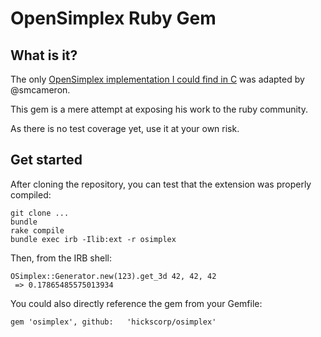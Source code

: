 # OpenSimplex Ruby Gem

## What is it?

The only [OpenSimplex implementation I could find in C](https://github.com/smcameron/open-simplex-noise-in-c) was adapted by @smcameron.

This gem is a mere attempt at exposing his work to the ruby community.

As there is no test coverage yet, use it at your own risk.

## Get started

After cloning the repository, you can test that the extension was properly compiled:

```
git clone ...
bundle
rake compile
bundle exec irb -Ilib:ext -r osimplex
```

Then, from the IRB shell:

```
OSimplex::Generator.new(123).get_3d 42, 42, 42
 => 0.17865485575013934
```

You could also directly reference the gem from your Gemfile:

```
gem 'osimplex', github:   'hickscorp/osimplex'
```
